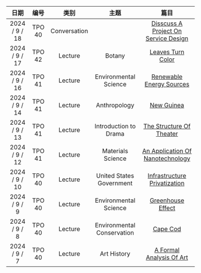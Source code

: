 | 日期 | 编号 | 类别 | 主题 | 篇目 |
| :----------: | :----------: | :----------: | :----------: | :----------: |
| 2024 / 9 / 18 | TPO 40 | Conversation |  | [Disscuss A Project On Service Design](0918/) |
| 2024 / 9 / 17 | TPO 42 | Lecture | Botany | [Leaves Turn Color](0917/) |
| 2024 / 9 / 16 | TPO 41 | Lecture | Environmental Science | [Renewable Energy Sources](0916/) |
| 2024 / 9 / 14 | TPO 41 | Lecture | Anthropology | [New Guinea](0914/) |
| 2024 / 9 / 13 | TPO 41 | Lecture | Introduction to Drama | [The Structure Of Theater](0913/) |
| 2024 / 9 / 12 | TPO 41 | Lecture | Materials Science | [An Application Of Nanotechnology](0912/) |
| 2024 / 9 / 10 | TPO 40 | Lecture | United States Government | [Infrastructure Privatization](0910/) |
| 2024 / 9 / 9 | TPO 40 | Lecture | Environmental Science | [Greenhouse Effect](0909/) |
| 2024 / 9 / 8 | TPO 40 | Lecture | Environmental Conservation | [Cape Cod](0908/) |
| 2024 / 9 / 7 | TPO 40 | Lecture | Art History | [A Formal Analysis Of Art](0907/) |